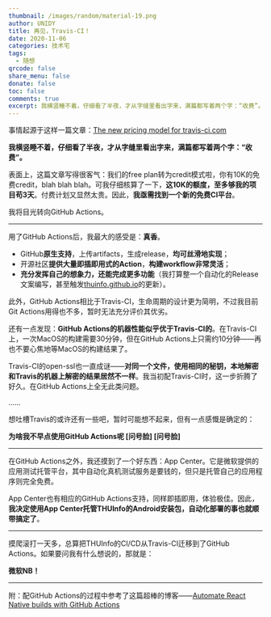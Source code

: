 ```yaml
---
thumbnail: /images/random/material-19.png
author: UNIDY
title: 再见，Travis-CI！
date: 2020-11-06
categories: 技术宅
tags:
  - 随想
qrcode: false
share_menu: false
donate: false
toc: false
comments: true
excerpt: 我横竖睡不着，仔细看了半夜，才从字缝里看出字来，满篇都写着两个字：“收费”。
---
```


事情起源于这样一篇文章：[The new pricing model for travis-ci.com](https://blog.travis-ci.com/2020-11-02-travis-ci-new-billing)

**我横竖睡不着，仔细看了半夜，才从字缝里看出字来，满篇都写着两个字：“收费”。**

表面上，这篇文章写得很客气：我们的free plan转为credit模式啦，你有10K的免费credit，blah blah blah。可我仔细核算了一下，**这10K的额度，至多够我的项目苟3天**。付费计划又显然太贵。因此，**我亟需找到一个新的免费CI平台**。

我将目光转向GitHub Actions。

---

用了GitHub Actions后，我最大的感受是：**真香**。

- GitHub**原生支持**，上传artifacts，生成release，**均可丝滑地实现**；
- 开源社区**提供大量即插即用式的Action**，**构建workflow非常灵活**；
- **充分发挥自己的想象力，还能完成更多功能**（我打算整一个自动化的Release文案编写，甚至触发[thuinfo.github.io](https://thuinfo.github.io)的更新）。

此外，GitHub Actions相比于Travis-CI，生命周期的设计更为简明，不过我目前Git Actions用得也不多，暂时无法充分评价其优劣。

还有一点发现：**GitHub Actions的机器性能似乎优于Travis-CI的**。在Travis-CI上，一次MacOS的构建需要30分钟，但在GitHub Actions上只需约10分钟——再也不要心焦地等MacOS的构建结果了。

Travis-CI的open-ssl也一直成谜——**对同一个文件，使用相同的秘钥，本地解密和Travis的机器上解密的结果居然不一样**。我当初配Travis-CI时，这一步折腾了好久。在GitHub Actions上全无此类问题。

……

想吐槽Travis的或许还有一些吧，暂时可能想不起来，但有一点感慨是确定的：

**为啥我不早点使用GitHub Actions呢 [问号脸] [问号脸]**

---

在GitHub Actions之外，我还摸到了一个好东西：App Center。它是微软提供的应用测试托管平台，其中自动化真机测试服务是要钱的，但只是托管自己的应用程序则完全免费。

App Center也有相应的GitHub Actions支持，同样即插即用，体验极佳。因此，**我决定使用App Center托管THUInfo的Android安装包，自动化部署的事也就顺带搞定了**。

---

摸爬滚打一天多，总算把THUInfo的CI/CD从Travis-CI迁移到了GitHub Actions。如果要问我有什么想说的，那就是：

**微软NB！**

---

附：配GitHub Actions的过程中参考了这篇超棒的博客——[Automate React Native builds with GitHub Actions](https://blog.usejournal.com/automate-react-native-builds-with-github-actions-af54212d26dc)